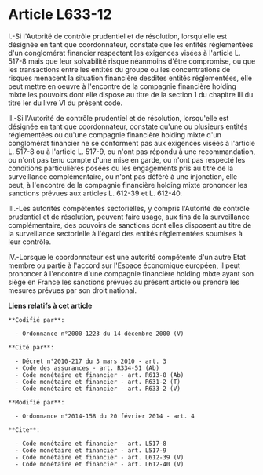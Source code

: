# Article L633-12

I.-Si l'Autorité de contrôle prudentiel et de résolution, lorsqu'elle est désignée en tant que coordonnateur, constate que
les entités réglementées d'un conglomérat financier respectent les exigences visées à l'article L. 517-8 mais que leur
solvabilité risque néanmoins d'être compromise, ou que les transactions entre les entités du groupe ou les concentrations de
risques menacent la situation financière desdites entités réglementées, elle peut mettre en oeuvre à l'encontre de la
compagnie financière holding mixte les pouvoirs dont elle dispose au titre de la section 1 du chapitre III du titre Ier du
livre VI du présent code. 

II.-Si l'Autorité de contrôle prudentiel et de résolution, lorsqu'elle est désignée en tant que coordonnateur, constate
qu'une ou plusieurs entités réglementées ou qu'une compagnie financière holding mixte d'un conglomérat financier ne se
conforment pas aux exigences visées à l'article L. 517-8 ou à l'article L. 517-9, ou n'ont pas répondu à une recommandation,
ou n'ont pas tenu compte d'une mise en garde, ou n'ont pas respecté les conditions particulières posées ou les engagements
pris au titre de la surveillance complémentaire, ou n'ont pas déféré à une injonction, elle peut, à l'encontre de la
compagnie financière holding mixte prononcer les sanctions prévues aux articles L. 612-39 et L. 612-40.

III.-Les autorités compétentes sectorielles, y compris l'Autorité de contrôle prudentiel et de résolution, peuvent faire
usage, aux fins de la surveillance complémentaire, des pouvoirs de sanctions dont elles disposent au titre de la surveillance
sectorielle à l'égard des entités réglementées soumises à leur contrôle. 

IV.-Lorsque le coordonnateur est une autorité compétente d'un autre Etat membre ou partie à l'accord sur l'Espace économique
européen, il peut prononcer à l'encontre d'une compagnie financière holding mixte ayant son siège en France les sanctions
prévues au présent article ou prendre les mesures prévues par son droit national.

**Liens relatifs à cet article**

	**Codifié par**:

	  - Ordonnance n°2000-1223 du 14 décembre 2000 (V)

	**Cité par**:

	  - Décret n°2010-217 du 3 mars 2010 - art. 3
	  - Code des assurances - art. R334-51 (Ab)
	  - Code monétaire et financier - art. R613-8 (Ab)
	  - Code monétaire et financier - art. R631-2 (T)
	  - Code monétaire et financier - art. R633-2 (V)

	**Modifié par**:

	  - Ordonnance n°2014-158 du 20 février 2014 - art. 4

	**Cite**:

	  - Code monétaire et financier - art. L517-8
	  - Code monétaire et financier - art. L517-9
	  - Code monétaire et financier - art. L612-39 (V)
	  - Code monétaire et financier - art. L612-40 (V)
